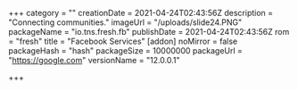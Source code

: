 +++
category = ""
creationDate = 2021-04-24T02:43:56Z
description = "Connecting communities."
imageUrl = "/uploads/slide24.PNG"
packageName = "io.tns.fresh.fb"
publishDate = 2021-04-24T02:43:56Z
rom = "fresh"
title = "Facebook Services"
[addon]
noMirror = false
packageHash = "hash"
packageSize = 10000000
packageUrl = "https://google.com"
versionName = "12.0.0.1"

+++
